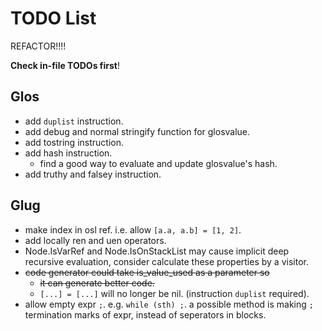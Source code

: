 # TODO List

REFACTOR!!!!

**Check in-file TODOs first**!

## Glos

- add `duplist` instruction.
- add debug and normal stringify function for glosvalue.
- add tostring instruction.
- add hash instruction.
  - find a good way to evaluate and update glosvalue's hash.
- add truthy and falsey instruction.

## Glug

- make index in osl ref. i.e. allow `[a.a, a.b] = [1, 2]`.
- add locally ren and uen operators.
- Node.IsVarRef and Node.IsOnStackList may cause implicit deep recursive evaluation, consider calculate these properties by a visitor.
- ~~code generator could take is_value_used as a parameter so~~
  - ~~it can generate better code.~~
  - `[...] = [...]` will no longer be nil. (instruction `duplist` required).
- allow empty expr `;`. e.g. `while (sth) ;`. a possible method is making `;` termination marks of expr, instead of seperators in blocks.
